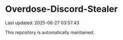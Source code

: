 # Overdose-Discord-Stealer

Last updated: 2025-06-27 03:57:43

This repository is automatically maintained.
